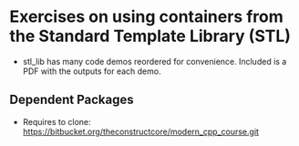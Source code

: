 # Exercises on using containers from the Standard Template Library (STL)
- stl_lib has many code demos reordered for convenience. Included is a PDF with the outputs for each demo. 
## Dependent Packages
- Requires to clone: https://bitbucket.org/theconstructcore/modern_cpp_course.git